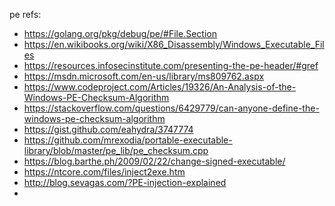 pe refs:
  - https://golang.org/pkg/debug/pe/#File.Section
  - https://en.wikibooks.org/wiki/X86_Disassembly/Windows_Executable_Files
  - https://resources.infosecinstitute.com/presenting-the-pe-header/#gref
  - https://msdn.microsoft.com/en-us/library/ms809762.aspx
  - https://www.codeproject.com/Articles/19326/An-Analysis-of-the-Windows-PE-Checksum-Algorithm
  - https://stackoverflow.com/questions/6429779/can-anyone-define-the-windows-pe-checksum-algorithm
  - https://gist.github.com/eahydra/3747774
  - https://github.com/mrexodia/portable-executable-library/blob/master/pe_lib/pe_checksum.cpp
  - https://blog.barthe.ph/2009/02/22/change-signed-executable/
  - https://ntcore.com/files/inject2exe.htm
  - http://blog.sevagas.com/?PE-injection-explained
  - 